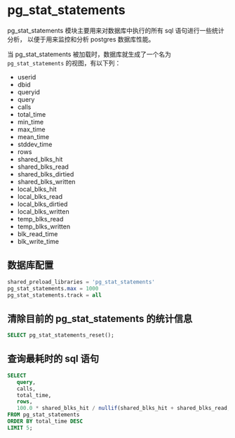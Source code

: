 # pg\_stat\_statements

pg\_stat\_statements 模块主要用来对数据库中执行的所有 sql 语句进行一些统计分析，
以便于用来监控和分析 postgres 数据库性能。

当 pg\_stat\_statements 被加载时，数据库就生成了一个名为 `pg_stat_statements` 的视图，有以下列：

* userid
* dbid
* queryid
* query
* calls
* total\_time
* min\_time
* max\_time
* mean\_time
* stddev\_time
* rows
* shared\_blks\_hit
* shared\_blks\_read
* shared\_blks\_dirtied
* shared\_blks\_written
* local\_blks\_hit
* local\_blks\_read
* local\_blks\_dirtied
* local\_blks\_written
* temp\_blks\_read
* temp\_blks\_written
* blk\_read\_time
* blk\_write\_time


## 数据库配置

```sql
shared_preload_libraries = 'pg_stat_statements'
pg_stat_statements.max = 1000
pg_stat_statements.track = all
```


## 清除目前的 pg\_stat\_statements 的统计信息

```sql
SELECT pg_stat_statements_reset();
```


## 查询最耗时的 sql 语句

```sql
SELECT
   query,
   calls,
   total_time,
   rows,
   100.0 * shared_blks_hit / nullif(shared_blks_hit + shared_blks_read, 0) AS hit_percent
FROM pg_stat_statements
ORDER BY total_time DESC
LIMIT 5;
```
